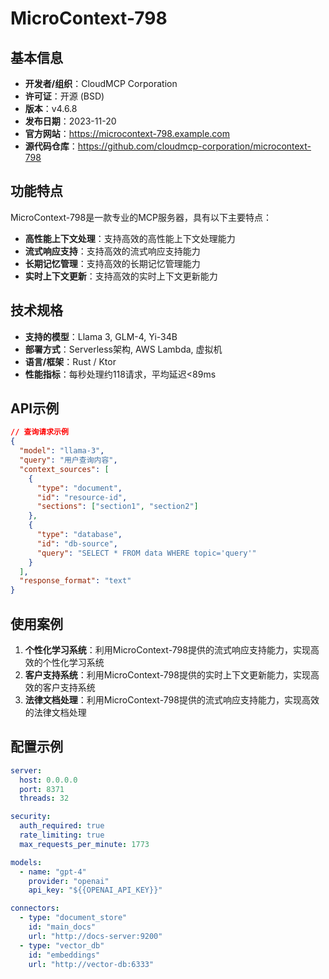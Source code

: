 # MicroContext-798

## 基本信息

- **开发者/组织**：CloudMCP Corporation
- **许可证**：开源 (BSD)
- **版本**：v4.6.8
- **发布日期**：2023-11-20
- **官方网站**：https://microcontext-798.example.com
- **源代码仓库**：https://github.com/cloudmcp-corporation/microcontext-798

## 功能特点

MicroContext-798是一款专业的MCP服务器，具有以下主要特点：

- **高性能上下文处理**：支持高效的高性能上下文处理能力
- **流式响应支持**：支持高效的流式响应支持能力
- **长期记忆管理**：支持高效的长期记忆管理能力
- **实时上下文更新**：支持高效的实时上下文更新能力


## 技术规格

- **支持的模型**：Llama 3, GLM-4, Yi-34B
- **部署方式**：Serverless架构, AWS Lambda, 虚拟机
- **语言/框架**：Rust / Ktor
- **性能指标**：每秒处理约118请求，平均延迟<89ms

## API示例

```json
// 查询请求示例
{
  "model": "llama-3",
  "query": "用户查询内容",
  "context_sources": [
    {
      "type": "document",
      "id": "resource-id",
      "sections": ["section1", "section2"]
    },
    {
      "type": "database",
      "id": "db-source",
      "query": "SELECT * FROM data WHERE topic='query'"
    }
  ],
  "response_format": "text"
}
```

## 使用案例

1. **个性化学习系统**：利用MicroContext-798提供的流式响应支持能力，实现高效的个性化学习系统
2. **客户支持系统**：利用MicroContext-798提供的实时上下文更新能力，实现高效的客户支持系统
3. **法律文档处理**：利用MicroContext-798提供的流式响应支持能力，实现高效的法律文档处理


## 配置示例

```yaml
server:
  host: 0.0.0.0
  port: 8371
  threads: 32

security:
  auth_required: true
  rate_limiting: true
  max_requests_per_minute: 1773

models:
  - name: "gpt-4"
    provider: "openai"
    api_key: "${{OPENAI_API_KEY}}"

connectors:
  - type: "document_store"
    id: "main_docs"
    url: "http://docs-server:9200"
  - type: "vector_db"
    id: "embeddings"
    url: "http://vector-db:6333"
```